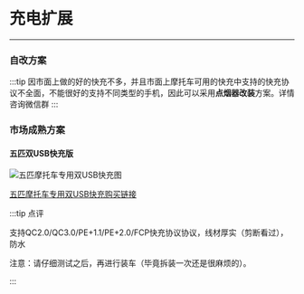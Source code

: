 # 充电扩展
---

### 自改方案

:::tip 
因市面上做的好的快充不多，并且市面上摩托车可用的快充中支持的快充协议不全面，不能很好的支持不同类型的手机，因此可以采用**点烟器改装**方案。详情咨询微信群
:::

### 市场成熟方案

#### 五匹双USB快充版

![五匹摩托车专用双USB快充图](https://cdn.jsdelivr.net/gh/EngrZhou/MoYouClubPic@master/2021/20210401155313.jpg)

[五匹摩托车专用双USB快充购买链接](https://detail.tmall.com/item.htm?id=583249013632)

:::tip 点评

支持QC2.0/QC3.0/PE+1.1/PE+2.0/FCP快充协议协议，线材厚实（剪断看过），防水

注意：请仔细测试之后，再进行装车（毕竟拆装一次还是很麻烦的）。

:::

